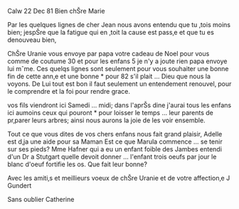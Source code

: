  Calw 22 Dec 81
Bien chŠre Marie

Par les quelques lignes de cher Jean nous avons entendu que tu ‚tois moins bien; jespŠre que la fatigue qui en ‚toit la cause est pass‚e et que tu es denouveau bien,

ChŠre Uranie vous envoye par papa votre cadeau de Noel pour vous comme de coutume 30 et pour les enfans 5 je n'y a joute rien papa envoye lui mˆme. Ces quelqs lignes sont seulement pour vous souhaiter une bonne fin de cette ann‚e et une bonne <paix>* pour 82 s'il plait … Dieu que nous la voyons. De Lui tout est bon il faut seulement un entendement renouvel‚ pour le comprendre et la foi pour rendre grace.

vos fils viendront ici Samedi … midi; dans l'aprŠs dine j'aurai tous les enfans ici aumoins ceux qui pouront <venir>* pour loisser le temps … leur parents de pr‚parer leurs arbres; ainsi nous aurons la joie de les voir ensemble.

Tout ce que vous dites de vos chers enfans nous fait grand plaisir, Adelle est d‚ja une aide pour sa Maman Est ce que Marula commence … se tenir sur ses pieds? Mme Hafner qui a eu un enfant foible des Jambes entendi d'un Dr a Stutgart quelle devoit donner … l'enfant trois oeufs par jour le blanc d'oeuf fortifie les os. Que fait leur bonne?

Avec les amiti‚s et meillieurs voeux de chŠre Uranie et de votre affection‚e
 J Gundert

Sans oublier Catherine
